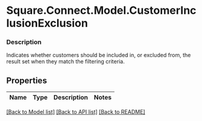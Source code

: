 # Square.Connect.Model.CustomerInclusionExclusion

### Description

Indicates whether customers should be included in, or excluded from, the result set when they match the filtering criteria.

## Properties

Name | Type | Description | Notes
------------ | ------------- | ------------- | -------------



[[Back to Model list]](../README.md#documentation-for-models) [[Back to API list]](../README.md#documentation-for-api-endpoints) [[Back to README]](../README.md)

